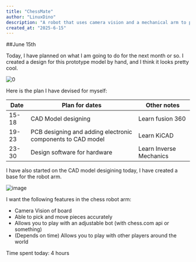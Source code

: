```yaml
---
title: "ChessMate"
author: "LinuxDino"
description: "A robot that uses camera vision and a mechanical arm to play chess with you!"
created_at: "2025-6-15"
---
```


##June 15th

Today, I have planned on what I am going to do for the next month or so. I created a design for this prototype model by hand, and I think it looks pretty cool.

![0](https://github.com/user-attachments/assets/62f3cde8-5a63-4156-ae6e-c8d35afe44a9)

Here is the plan I have devised for myself:

|Date|Plan for dates|Other notes|
|---|---|---|
|15-18|CAD Model designing|Learn fusion 360|
|19-23|PCB designing and adding electronic components to CAD model|Learn KiCAD|
|23-30|Design software for hardware|Learn Inverse Mechanics|

I have also started on the CAD model desigining today, I have created a base for the robot arm.

![image](https://github.com/user-attachments/assets/fb532946-58e6-4eb2-936a-272f46588344)

I want the following features in the chess robot arm:
- Camera Vision of board
- Able to pick and move pieces accurately
- Allows you to play with an adjustable bot (with chess.com api or something)
- (Depends on time) Allows you to play with other players around the world

Time spent today: 4 hours
